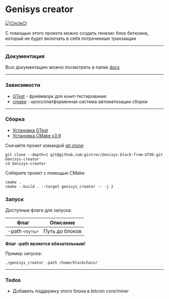 # Genisys creator
[![CircleCI](https://img.shields.io/circleci/project/github/gistrec/Genisys-block-from-UTXO.svg?style=for-the-badge)](https://circleci.com/gh/gistrec/Genisys-block-from-UTXO)

С помощью этого проекта можно создать генезис блок биткоина, который не будет включать в себя потраченные транзакции  

___

### Документация
Всю документацию можно посмотреть в папке [docs]
___

### Зависимости
* [GTest] - фреймворк для юнит-тестирования
* [cmake] - кроссплатформенная система автоматизации сборки  

___


### Сборка
* [Установка GTest]
* [Установка CMake v3.9]  

Скачайте проект командой [git clone](https://git-scm.com/docs/git-clone):
```
git clone --depth=1 git@github.com:gistrec/Genisys-block-from-UTXO.git Genisys-creator
cd Genisys-creator
```  

Соберите проект с помощью CMake:
```
cmake .
cmake --build . --target genisys_creator -- -j 2
```

### Запуск
Доступные флаги для запуска:

| Флаг   | Описание |
| ------ | -------- |
| -path `<путь>` | Путь до блоков |

**Флаг -path является обязательным!**

Пример запуска:
```
./genisys_creator -path /home/blockchain/
```

___

### Todos
 - Добавить поддержку этого блока в bitcoin core/miner

   [docs]: <https://github.com/gistrec/Genisys-block-from-UTXO/tree/master/docs>
   [GTest]: <https://github.com/google/googletest>
   [cmake]: <https://cmake.org/>
   [Установка GTest]: <https://github.com/gistrec/Genisys-block-from-UTXO/blob/master/docs/gtest.md>
   [Установка CMake v3.9]: <https://github.com/gistrec/Genisys-block-from-UTXO/blob/master/docs/cmake.md>
